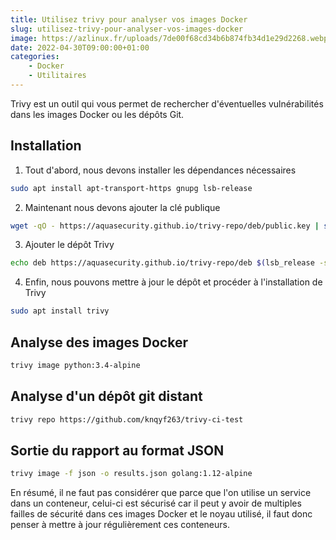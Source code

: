 ```yaml
---
title: Utilisez trivy pour analyser vos images Docker
slug: utilisez-trivy-pour-analyser-vos-images-docker
image: https://azlinux.fr/uploads/7de00f68cd34b6b874fb34d1e29d2268.webp
date: 2022-04-30T09:00:00+01:00
categories:
    - Docker
    - Utilitaires
---
```


Trivy est un outil qui vous permet de rechercher d'éventuelles vulnérabilités dans les images Docker ou les dépôts Git.

## Installation

1. Tout d'abord, nous devons installer les dépendances nécessaires

```bash
sudo apt install apt-transport-https gnupg lsb-release
```

2. Maintenant nous devons ajouter la clé publique

```bash
wget -qO - https://aquasecurity.github.io/trivy-repo/deb/public.key | sudo apt-key add -
```
3. Ajouter le dépôt Trivy

```bash
echo deb https://aquasecurity.github.io/trivy-repo/deb $(lsb_release -sc) main | sudo tee -a /etc/apt/sources.list.d/trivy.list
```

4. Enfin, nous pouvons mettre à jour le dépôt et procéder à l'installation de Trivy

```bash
sudo apt install trivy
```

## Analyse des images Docker

```bash
trivy image python:3.4-alpine
```

## Analyse d'un dépôt git distant

```bash
trivy repo https://github.com/knqyf263/trivy-ci-test
```

## Sortie du rapport au format JSON

```bash
trivy image -f json -o results.json golang:1.12-alpine
```

En résumé, il ne faut pas considérer que parce que l'on utilise un service dans un conteneur, celui-ci est sécurisé car il peut y avoir de multiples failles de sécurité dans ces images Docker et le noyau utilisé, il faut donc penser à mettre à jour régulièrement ces conteneurs.
